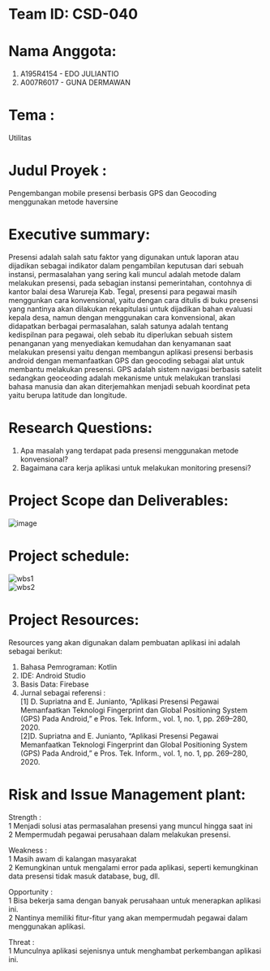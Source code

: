 # Team ID: CSD-040  
# Nama Anggota:
1.	A195R4154 - EDO JULIANTIO
2.	A007R6017 - GUNA DERMAWAN
# Tema		: 
Utilitas
# Judul Proyek	:  
Pengembangan mobile presensi berbasis GPS dan Geocoding menggunakan metode haversine
# Executive summary: 
Presensi adalah salah satu faktor yang digunakan untuk laporan atau dijadikan sebagai indikator dalam pengambilan keputusan dari sebuah instansi, permasalahan yang sering kali muncul adalah metode dalam melakukan presensi, pada sebagian instansi pemerintahan, contohnya di kantor balai desa Warureja Kab. Tegal, presensi para pegawai masih menggunkan cara konvensional, yaitu dengan cara ditulis di buku presensi yang nantinya akan dilakukan rekapitulasi untuk dijadikan bahan evaluasi kepala desa, namun dengan menggunakan cara konvensional, akan didapatkan berbagai permasalahan, salah satunya adalah tentang kedispilnan para pegawai, oleh sebab itu diperlukan sebuah sistem penanganan yang menyediakan kemudahan dan kenyamanan saat melakukan presensi yaitu dengan membangun aplikasi presensi berbasis android dengan memanfaatkan GPS dan geocoding sebagai alat untuk membantu melakukan presensi. GPS adalah sistem navigasi berbasis satelit sedangkan geoceoding adalah mekanisme untuk melakukan translasi bahasa manusia dan akan diterjemahkan menjadi sebuah koordinat peta yaitu berupa latitude dan longitude.
# Research Questions:
1.	Apa masalah yang terdapat pada presensi menggunakan metode konvensional?
2.	Bagaimana cara kerja aplikasi untuk melakukan monitoring presensi?

# Project Scope dan Deliverables:
![image](https://user-images.githubusercontent.com/53375007/142345690-d425ca6d-f4ce-49d8-8f6b-d82c164eb6ad.png)
# Project schedule:
![wbs1](https://user-images.githubusercontent.com/53375007/142764393-69848376-1fe2-4ae1-8417-2da0fffc0c96.png)  
![wbs2](https://user-images.githubusercontent.com/53375007/142764394-268420d7-6894-4704-85f0-3f132c40c085.png)

# Project Resources:
Resources yang akan digunakan dalam pembuatan aplikasi ini adalah sebagai berikut:
1.	Bahasa Pemrograman: Kotlin 
2.	IDE: Android Studio
3.	Basis Data: Firebase
4.	Jurnal sebagai referensi :  
	[1]	D. Supriatna and E. Junianto, “Aplikasi Presensi Pegawai Memanfaatkan Teknologi Fingerprint dan Global Positioning System (GPS) Pada Android,” e Pros. Tek. Inform., vol. 1, no. 1, pp. 269–280, 2020.  
[2]D. Supriatna and E. Junianto, “Aplikasi Presensi Pegawai Memanfaatkan Teknologi Fingerprint dan Global Positioning System (GPS) Pada Android,” e Pros. Tek. Inform., vol. 1, no. 1, pp. 269–280, 2020.
# Risk and Issue Management plant:
Strength :   
1	Menjadi solusi atas permasalahan presensi yang muncul hingga saat ini  
2	Mempermudah pegawai perusahaan dalam melakukan presensi.  

Weakness :  
1	Masih awam di kalangan masyarakat  
2	Kemungkinan untuk mengalami error pada aplikasi, seperti kemungkinan data presensi tidak masuk database, bug, dll.  

Opportunity :  
1	Bisa bekerja sama dengan banyak perusahaan untuk menerapkan aplikasi ini.  
2	Nantinya memiliki fitur-fitur yang akan mempermudah pegawai dalam menggunakan aplikasi.  

Threat :    
1	Munculnya aplikasi sejenisnya untuk menghambat perkembangan aplikasi ini.  









